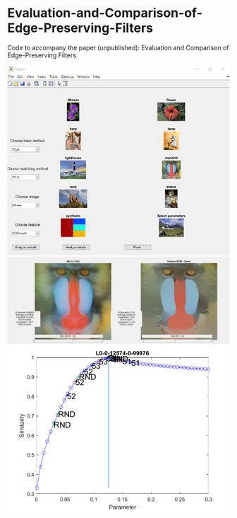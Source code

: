 # Evaluation-and-Comparison-of-Edge-Preserving-Filters
Code to accompany the paper (unpublished): Evaluation and Comparison of Edge-Preserving Filters

![](snapshots/home.png)
![](snapshots/smooth-eq.png)
![](snapshots/binarySearch.png)
